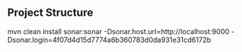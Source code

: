 
## Project Structure
mvn clean install sonar:sonar -Dsonar.host.url=http://localhost:9000 -Dsonar.login=4f07d4d15d7774a6b360783d0da931e31cd6172b